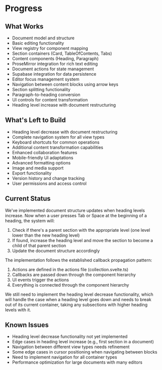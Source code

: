 # Progress

## What Works
- Document model and structure
- Basic editing functionality
- View registry for component mapping
- Section containers (Card, TableOfContents, Tabs)
- Content components (Heading, Paragraph)
- ProseMirror integration for rich text editing
- Document actions for state management
- Supabase integration for data persistence
- Editor focus management system
- Navigation between content blocks using arrow keys
- Section splitting functionality
- Paragraph-to-heading conversion
- UI controls for content transformation
- Heading level increase with document restructuring

## What's Left to Build
- Heading level decrease with document restructuring
- Complete navigation system for all view types
- Keyboard shortcuts for common operations
- Additional content transformation capabilities
- Enhanced collaboration features
- Mobile-friendly UI adaptations
- Advanced formatting options
- Image and media support
- Export functionality
- Version history and change tracking
- User permissions and access control

## Current Status
We've implemented document structure updates when heading levels increase. Now when a user presses Tab or Space at the beginning of a heading, the system will:

1. Check if there's a parent section with the appropriate level (one level lower than the new heading level)
2. If found, increase the heading level and move the section to become a child of that parent section
3. Update the document structure accordingly

The implementation follows the established callback propagation pattern:
1. Actions are defined in the actions file (collection.svelte.ts)
2. Callbacks are passed down through the component hierarchy
3. UI events trigger the actions
4. Everything is connected through the component hierarchy

We still need to implement the heading level decrease functionality, which will handle the case when a heading level goes down and needs to break out of its current container, taking any subsections with higher heading levels with it.

## Known Issues
- Heading level decrease functionality not yet implemented
- Edge cases in heading level increase (e.g., first section in a document)
- Navigation between different view types needs refinement
- Some edge cases in cursor positioning when navigating between blocks
- Need to implement navigation for all container types
- Performance optimization for large documents with many editors
